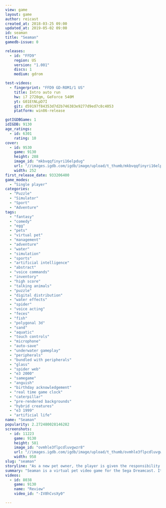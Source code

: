 ```yaml
---
view: game
layout: game
author: reicast
created_at: 2018-03-25 09:00
updated_at: 2019-05-02 09:00
id: seaman
title: "Seaman"
gamedb-issue: 0

releases:
  - id: "FFD9"
    region: US
    version: "1.001"
    discs: 1
    medium: gdrom

test-videos:
  - fingerprint: "FFD9 GD-ROM1/1 US"
    title: Intro auto run
    hw: i7 2720qm, GeForce 540M
    yt: G01EtNLpD7I
    git: d59197f84353d7d2b746383e9277d9ed7c8c4053
    platform: win86-release

gotIGDBGame: 1
idIGDB: 9130
age_ratings:
  - id: 6301
    rating: 10
cover:
  - id: 9530
    game: 9130
    height: 288
    image_id: "mkbvqqfinyri16elpdug"
    url: "//images.igdb.com/igdb/image/upload/t_thumb/mkbvqqfinyri16elpdug.jpg"
    width: 252
first_release_date: 933206400
game_modes:
  - "Single player"
categories:
  - "Puzzle"
  - "Simulator"
  - "Sport"
  - "Adventure"
tags:
  - "fantasy"
  - "comedy"
  - "egg"
  - "pets"
  - "virtual pet"
  - "management"
  - "adventure"
  - "water"
  - "simulation"
  - "sports"
  - "artificial intelligence"
  - "abstract"
  - "voice commands"
  - "inventory"
  - "high score"
  - "talking animals"
  - "puzzle"
  - "digital distribution"
  - "water effects"
  - "spider"
  - "voice acting"
  - "feces"
  - "fish"
  - "polygonal 3d"
  - "sand"
  - "aquatic"
  - "touch controls"
  - "microphone"
  - "auto-save"
  - "underwater gameplay"
  - "peripherals"
  - "bundled with peripherals"
  - "glass"
  - "spider web"
  - "e3 2000"
  - "samegame"
  - "anguish"
  - "birthday acknowledgement"
  - "real time game clock"
  - "caterpillar"
  - "pre-rendered backgrounds"
  - "hybrid creatures"
  - "e3 1999"
  - "artificial life"
name: "Seaman"
popularity: 2.272480028146282
screenshots:
  - id: 11223
    game: 9130
    height: 581
    image_id: "ovmhle3flpcdluvgwzr8"
    url: "//images.igdb.com/igdb/image/upload/t_thumb/ovmhle3flpcdluvgwzr8.jpg"
    width: 958
slug: "seaman"
storyline: "As a new pet owner, the player is given the responsibility of caring for and learning about the enigmatic &quote;Seaman&quote; species, using a replica of the discoverer's laboratory. The player must figure everything out by themselves, such as appropriate care, with some guidance from the narrator Leonard Nimoy."
summary: "Seaman is a virtual pet video game for the Sega Dreamcast. It is one of the few Dreamcast games to take advantage of the microphone attachment. The narration is voiced by Toshiyuki Hosokawa in the original Japanese-language version and by Leonard Nimoy in the English-language version and the face of Seaman is actually that of the game's producer, Yoot Saito."
videos:
  - id: 8038
    game: 9130
    name: "Review"
    video_id: "-IV8hCvsXy0"

---
```

